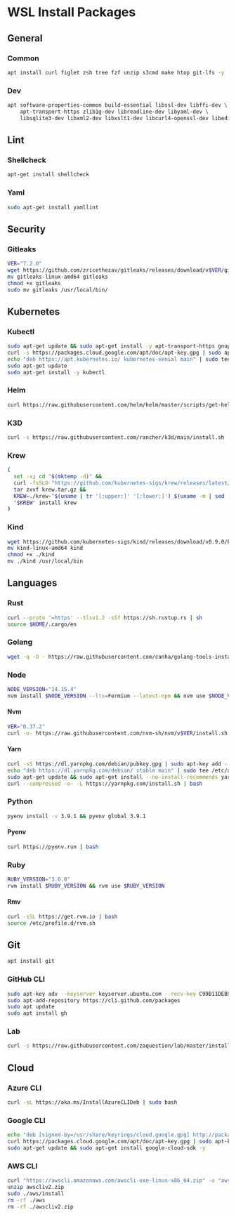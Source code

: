 # WSL Install Packages

## General

### Common

```bash
apt install curl figlet zsh tree fzf unzip s3cmd make htop git-lfs -y
```

### Dev

```bash
apt software-properties-common build-essential libssl-dev libffi-dev \
    apt-transport-https zlib1g-dev libreadline-dev libyaml-dev \
    libsqlite3-dev libxml2-dev libxslt1-dev libcurl4-openssl-dev libedit-dev -y
```

## Lint

### Shellcheck

```bash
apt-get install shellcheck
```

### Yaml

```bash
sudo apt-get install yamllint
```

## Security

### Gitleaks

```bash
VER="7.2.0"
wget https://github.com/zricethezav/gitleaks/releases/download/v$VER/gitleaks-linux-amd64
mv gitleaks-linux-amd64 gitleaks
chmod +x gitleaks
sudo mv gitleaks /usr/local/bin/
```

## Kubernetes

### Kubectl

```bash
sudo apt-get update && sudo apt-get install -y apt-transport-https gnupg2 curl
curl -s https://packages.cloud.google.com/apt/doc/apt-key.gpg | sudo apt-key add -
echo "deb https://apt.kubernetes.io/ kubernetes-xenial main" | sudo tee -a /etc/apt/sources.list.d/kubernetes.list
sudo apt-get update
sudo apt-get install -y kubectl
```

### Helm

```bash
curl https://raw.githubusercontent.com/helm/helm/master/scripts/get-helm-3 | bash
```

### K3D

```bash
curl -s https://raw.githubusercontent.com/rancher/k3d/main/install.sh | bash
```

### Krew

```bash
(
  set -x; cd "$(mktemp -d)" &&
  curl -fsSLO "https://github.com/kubernetes-sigs/krew/releases/latest/download/krew.tar.gz" &&
  tar zxvf krew.tar.gz &&
  KREW=./krew-"$(uname | tr '[:upper:]' '[:lower:]')_$(uname -m | sed -e 's/x86_64/amd64/' -e 's/arm.*$/arm/')" &&
  "$KREW" install krew
)
```

### Kind

```bash
wget https://github.com/kubernetes-sigs/kind/releases/download/v0.9.0/kind-linux-amd64
mv kind-linux-amd64 kind
chmod +x ./kind
mv ./kind /usr/local/bin
```

## Languages

### Rust

```bash
curl --proto '=https' --tlsv1.2 -sSf https://sh.rustup.rs | sh
source $HOME/.cargo/en
```

### Golang

```bash
wget -q -O - https://raw.githubusercontent.com/canha/golang-tools-install-script/master/goinstall.sh | bash
```

### Node

```bash
NODE_VERSION="14.15.4"
nvm install $NODE_VERSION --lts=Fermium --latest-npm && nvm use $NODE_VERSION
```

#### Nvm

```bash
VER="0.37.2"
curl -o- https://raw.githubusercontent.com/nvm-sh/nvm/v$VER/install.sh | bash
```

#### Yarn

```bash
curl -sS https://dl.yarnpkg.com/debian/pubkey.gpg | sudo apt-key add -
echo "deb https://dl.yarnpkg.com/debian/ stable main" | sudo tee /etc/apt/sources.list.d/yarn.list
sudo apt-get update && sudo apt-get install --no-install-recommends yarn -y < /dev/null
curl --compressed -o- -L https://yarnpkg.com/install.sh | bash
```

### Python

```bash
pyenv install -v 3.9.1 && pyenv global 3.9.1
```

#### Pyenv

```bash
curl https://pyenv.run | bash
```

### Ruby

```bash
RUBY_VERSION="3.0.0"
rvm install $RUBY_VERSION && rvm use $RUBY_VERSION
```

#### Rmv

```bash
curl -sSL https://get.rvm.io | bash
source /etc/profile.d/rvm.sh
```

## Git

```bash
apt install git
```

### GitHub CLI

```bash
sudo apt-key adv --keyserver keyserver.ubuntu.com --recv-key C99B11DEB97541F0
sudo apt-add-repository https://cli.github.com/packages
sudo apt update
sudo apt install gh
```

### Lab

```bash
curl -s https://raw.githubusercontent.com/zaquestion/lab/master/install.sh | sudo bash
```

## Cloud

### Azure CLI

```bash
curl -sL https://aka.ms/InstallAzureCLIDeb | sudo bash
```

### Google CLI

```bash
echo "deb [signed-by=/usr/share/keyrings/cloud.google.gpg] http://packages.cloud.google.com/apt cloud-sdk main" | sudo tee -a /etc/apt/sources.list.d/google-cloud-sdk.list
curl https://packages.cloud.google.com/apt/doc/apt-key.gpg | sudo apt-key --keyring /usr/share/keyrings/cloud.google.gpg add -
sudo apt-get update && sudo apt-get install google-cloud-sdk -y
```

### AWS CLI

```bash
curl "https://awscli.amazonaws.com/awscli-exe-linux-x86_64.zip" -o "awscliv2.zip"
unzip awscliv2.zip
sudo ./aws/install
rm -rf ./aws
rm -rf ./awscliv2.zip
```
